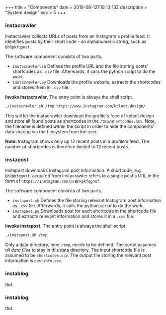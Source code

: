 +++
title = "Components"
date = 2019-08-12T19:13:13Z
description = "System design"
sec = 5
+++

### instacrawler

Instacrawler collects URLs of posts from an Instagram's profile feed. It identifies posts by their short code - an alphanumeric string, such as `BhRpkfqgnsf`.

The software component consists of two parts.

* `instacrawler.sh` Defines the profile URL and the file storing posts' shortcodes as `.csv` file. Afterwards, it calls the python script to do the work.
* `instacrawler.py` Downloads the profile website, extracts the shortcodes and stores them in `.csv` file.

**Invoke instacrawler**. The entry point is always the shell script.

``` bash
./instacrawler.sh /tmp https://www.instagram.com/koloot.design/
```

This will let the instacrawler download the profile's feed of koloot.design and store all found posts as shortcodes in the `/tmp/shortcodes.csv`. Note, the filename is defined _within_ the script in order to hide the components' data sharing via the filesystem from the user.

**Note:** Instagram shows only up 12 recent posts in a profile's feed. The number of shortcodes is therefore limited to 12 recent posts.

### instapost

Instapost downloads Instagram post information. A shortcode, e.g. `BhRpkfqgnsf`, acquired from Instacrawler refers to a single post's URL in the form of `https://instagram.com/p/BhRpkfqgnsf`.


The software component consists of two parts.

* `instapost.sh` Defines the file storing relevant Instagram post information as `.csv` file. Afterwards, it calls the python script to do the work.
* `instapost.py` Downloads post for each shortcode in the shortcode file and extracts relevant information and stores it in a `.csv` file.

**Invoke instapost**. The entry point is always the shell script.

``` bash
./instapost.sh /tmp
```

Only a data directory, here `/tmp`, needs to be defined. The script assumes _all data files_ to stay in this data directory. The input shortcode file is assumed to be `shortcodes.csv`. The output file storing the relevant post information is `postinfo.csv`.


### instablog

_tbd._


### instablog

_tbd._
